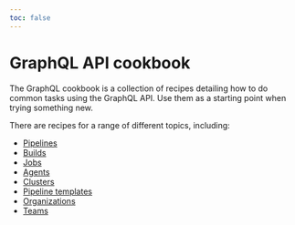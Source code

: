 ```yaml
---
toc: false
---
```


# GraphQL API cookbook

The GraphQL cookbook is a collection of recipes detailing how to do common tasks using the GraphQL API. Use them as a starting point when trying something new.

There are recipes for a range of different topics, including:

- [Pipelines](/docs/apis/graphql/cookbooks/pipelines)
- [Builds](/docs/apis/graphql/cookbooks/builds)
- [Jobs](/docs/apis/graphql/cookbooks/jobs)
- [Agents](/docs/apis/graphql/cookbooks/agents)
- [Clusters](/docs/apis/graphql/cookbooks/clusters)
- [Pipeline templates](/docs/apis/graphql/cookbooks/pipeline-templates)
- [Organizations](/docs/apis/graphql/cookbooks/organizations)
- [Teams](/docs/apis/graphql/cookbooks/teams)
